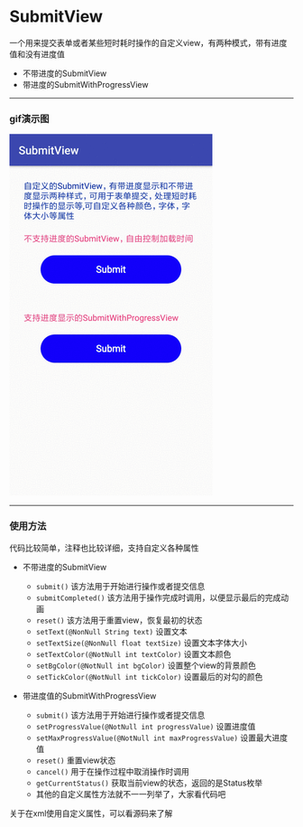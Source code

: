 # SubmitView
一个用来提交表单或者某些短时耗时操作的自定义view，有两种模式，带有进度值和没有进度值

* 不带进度的SubmitView
* 带进度的SubmitWithProgressView
---
### **gif演示图**
![](https://github.com/yihaoBeta/SubmitView/blob/master/screenshot/screenshot.gif)

---

### 使用方法

代码比较简单，注释也比较详细，支持自定义各种属性

* 不带进度的SubmitView
  - `submit()` 该方法用于开始进行操作或者提交信息
  - `submitCompleted()` 该方法用于操作完成时调用，以便显示最后的完成动画
  - `reset()` 该方法用于重置view，恢复最初的状态
  - `setText(@NonNull String text)` 设置文本
  - `setTextSize(@NonNull float textSize)` 设置文本字体大小
  - `setTextColor(@NotNull int textColor)` 设置文本颜色
  - `setBgColor(@NotNull int bgColor)` 设置整个view的背景颜色
  - `setTickColor(@NotNull int tickColor)` 设置最后的对勾的颜色
  
* 带进度值的SubmitWithProgressView
  - `submit()` 该方法用于开始进行操作或者提交信息
  - `setProgressValue(@NotNull int progressValue)` 设置进度值
  - `setMaxProgressValue(@NotNull int maxProgressValue)` 设置最大进度值
  - `reset()` 重置view状态
  - `cancel()` 用于在操作过程中取消操作时调用
  - `getCurrentStatus()` 获取当前view的状态，返回的是Status枚举
  - 其他的自定义属性方法就不一一列举了，大家看代码吧
  
关于在xml使用自定义属性，可以看源码来了解
  
